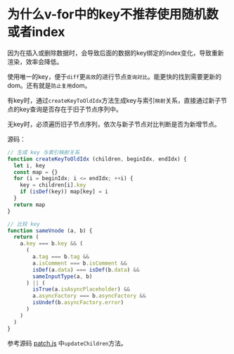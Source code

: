 # 为什么v-for中的key不推荐使用随机数或者index

因为在插入或删除数据时，会导致后面的数据的key绑定的index变化，导致重新渲染，效率会降低。

使用唯一的key，便于`diff`更`高效`的进行节点`查询对比`。能更快的找到需要更新的dom。还有就是`防止复用`dom。

有key时，通过`createKeyToOldIdx`方法生成key与索引`映射`关系，直接通过新子节点的key查询是否存在于旧子节点序列中。

无key时，必须遍历旧子节点序列，依次与新子节点对比判断是否为新增节点。

源码：

```javascript
// 生成 key 与索引映射关系
function createKeyToOldIdx (children, beginIdx, endIdx) {
  let i, key
  const map = {}
  for (i = beginIdx; i <= endIdx; ++i) {
    key = children[i].key
    if (isDef(key)) map[key] = i
  }
  return map
}

// 比较 key
function sameVnode (a, b) {
  return (
    a.key === b.key && (
      (
        a.tag === b.tag &&
        a.isComment === b.isComment &&
        isDef(a.data) === isDef(b.data) &&
        sameInputType(a, b)
      ) || (
        isTrue(a.isAsyncPlaceholder) &&
        a.asyncFactory === b.asyncFactory &&
        isUndef(b.asyncFactory.error)
      )
    )
  )
}
```

参考源码 [patch.js](https://github.com/vuejs/vue/blob/v2.6.11/src/core/vdom/patch.js) 中`updateChildren`方法。
